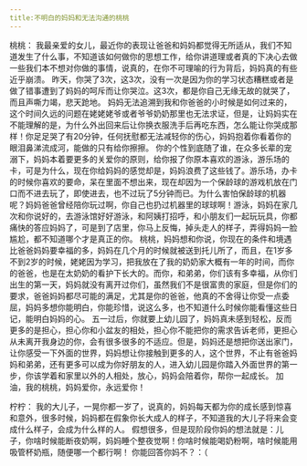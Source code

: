 ```yaml
---
title:不明白的妈妈和无法沟通的桃桃
---
```


桃桃：
我最亲爱的女儿，最近你的表现让爸爸和妈妈都觉得无所适从，我们不知道发生了什么事，不知道该如何做你的思想工作，给你讲道理或者真的下决心去做一些我们本不想对你做的事情，说真的，在你不可理喻的行为背后，妈妈真的有些近乎崩溃。
昨天，你哭了3次，这3次，没有一次是因为你的学习状态糟糕或者是做了错事遭到了妈妈的呵斥而让你哭泣。这3次，都是你自己无缘无故的就哭了，而且声嘶力竭，悲天跄地。
妈妈无法追溯到我和你爸爸的小时候是如何过来的，这个时间久远的问题在姥姥姥爷或者爷爷奶奶那里也无法求证，但是，让妈妈实在不能理解的是，为什么外出回来后让你换衣服洗手后再吃东西，怎么能让你哭成那样！你足足哭了有20分钟，任何抚慰都无法减轻你的伤心，妈妈抱着你看着你的眼泪鼻涕流成河，能做的只有给你擦擦。
你的个性到底随了谁，在众多长辈的宠溺下，妈妈本着要更多的关爱你的原则，给你报了你原本喜欢的游泳，游乐场的卡，可是为什么，现在你给妈妈的感觉却是，妈妈浪费了这些钱了。游乐场，办卡的时候你喜欢的要命，呆在里面不想出来，现在却因为一个保龄球的游戏机放在门口而不进去玩了，即使进去，也不过玩了5分钟而已。为什么害怕保龄球的机器呢？妈妈爸爸曾经陪你玩过啊，你自己也扔过机器里的球球啊！游泳，妈妈在家几次和你说好的，去游泳馆好好游泳，和阿姨打招呼，和小朋友们一起玩玩具，你都痛快的答应妈妈了，可是到了店里，你马上反悔，掉头走人的样子，弄得妈妈一脸尴尬，都不知道哪个才是真正的你。
桃桃，妈妈想和你说，你现在的条件和境遇比爸爸妈妈要幸福的多，妈妈在几个月的时候就被送到托儿所了，而且，在1岁多不到2岁的时候，姥姥因为学习，把我放在了我的奶奶家大概有一年的时间，而你的爸爸，也是在太奶奶的看护下长大的。而你，和弟弟，你们该有多幸福，从你们出生的第一天，妈妈就没有离开过你们，虽然我们不是很富贵的家庭，但是你们的要求，爸爸妈妈都尽可能的满足，尤其是你的爸爸，他真的不舍得让你受一点委屈，妈妈多想你能明白，你能珍惜，说这么多，也不知道什么时候你能看懂这些日记，能明白妈妈的心。
五一过后，你就要上幼儿园了，妈妈真未感到轻松，反而更多的是担心，担心你和小盆友的相处，担心你不能把你的需求告诉老师，更担心从未离开我身边的你，会有很多很多的不适应。但是，妈妈还是想把你送出家门，让你感受一下外面的世界，妈妈想让你接触到更多的人，这个世界，不止有爸爸妈妈和弟弟，还有更多可以成为你好朋友的人，进入幼儿园是你踏入外面世界的第一步，你该学着和家里以外的人相处，放心，妈妈会陪着你，帮你一起成长。
加油，我的桃桃，妈妈爱你，永远爱你！

柠柠：
我的大儿子，一晃你都一岁了，说真的，妈妈每天都为你的成长感到惊喜和意外，很多时候，妈妈都在假象你长大成人的样子，不知道我的大儿子将来会变成什么样子，会成为什么样的人。
假想很多，但是现阶段你妈的想法就是：儿子，你啥时候能断夜奶啊，妈妈睡个整夜觉啊！你啥时候能喝奶粉啊，啥时候能用吸管杯奶瓶，随便哪一个都行啊！
你能回答你妈不？：（
